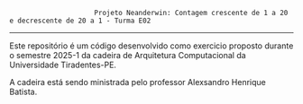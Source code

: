                          Projeto Neanderwin: Contagem crescente de 1 a 20 e decrescente de 20 a 1 - Turma E02
---
Este repositório é um código desenvolvido como exercicio proposto durante o semestre 2025-1 da cadeira de Arquitetura Computacional da Universidade Tiradentes-PE. 

A cadeira está sendo ministrada pelo professor Alexsandro Henrique Batista.  
